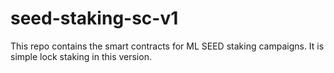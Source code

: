 # seed-staking-sc-v1
This repo contains the smart contracts for ML SEED staking campaigns. It is simple lock staking in this version.
